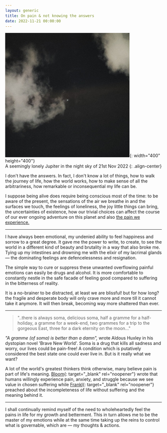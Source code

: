 ```yaml
---
layout: generic
title: On pain & not knowing the answers
date: 2022-11-21 00:00:00
---
```

![](/uploads/img-20221121-211136-01-400x400.jpeg){: width="400" height="400"}<br>A seemingly lonely Jupiter in the night sky of 21st Nov 2022
{: .align-center}

I don't have the answers. In fact, I don't know a lot of things, how to walk the journey of life, how the world works, how to make sense of all the arbitrariness, how remarkable or inconsequential my life can be.

I suppose being alive does require being conscious most of the time: to be aware of the present, the sensations of the air we breathe in and the surfaces we touch, the feelings of loneliness, the joy little things can bring, the uncertainties of existence, how our trivial choices can affect the course of our ever ongoing adventure on this planet and also <u>the pain we experience.</u>

---

I have always been emotional, my undenied ability to feel happiness and sorrow to a great degree​​​​​​. It gave me the power to write, to create, to see the world in a different kind of beauty and brutality in a way that also broke me. Tying up my intestines and drowning me with the elixir of my lacrimal glands — the dominating feelings are defencelessness and resignation.&nbsp;

The simple way to cure or suppress these unwanted overflowing painful emotions can easily be drugs and alcohol. It is more comfortable to constantly nestle in the safe facade of feeling good compared to suffering in the bitterness of reality.&nbsp;

It is a no-brainer to be distracted, at least we are blissful\! but for how long? the fragile and desperate body will only crave more and more till it cannot take it anymore. It will then break, becoming way more shattered than ever.&nbsp;

---

> "..there is always soma, delicious soma, half a gramme for a half-holiday, a gramme for a week-end, two grammes for a trip to the gorgeous East, three for a dark eternity on the moon…"

*"A gramme (of soma) is better than a damn",* wrote Aldous Huxley in his dystopian novel 'Brave New World'. Soma is a drug that kills all sadness and worry, our lives could be pain-free\! A condition which is putatively considered the best state one could ever live in. But is it really what we want?&nbsp;

A lot of the world's greatest thinkers think otherwise, many believe pain is part of life's meaning. [Bloom](https://www.theguardian.com/lifeandstyle/2022/jan/23/hedonism-is-overrated-to-make-the-best-of-life-there-must-be-pain-says-yale-professor){: target="_blank" rel="noopener"}&nbsp;wrote that humans willingly experience pain, anxiety, and struggle because we see value in chosen suffering while [Frankl](https://www.goodreads.com/quotes/531847-if-there-is-meaning-in-life-at-all-then-there){: target="_blank" rel="noopener"} preached about the incompleteness of life without suffering and the meaning behind it.&nbsp;

---

I shall continually remind myself of the need to wholeheartedly feel the pains in life for my growth and betterment. This in turn allows me to be the master of my emotions while at the same time taking up the reins to control what is governable, which are — my thoughts & actions.&nbsp;